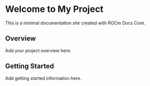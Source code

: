 # Welcome to My Project

This is a minimal documentation site created with ROCm Docs Core.

## Overview

Add your project overview here.

## Getting Started

Add getting started information here.
